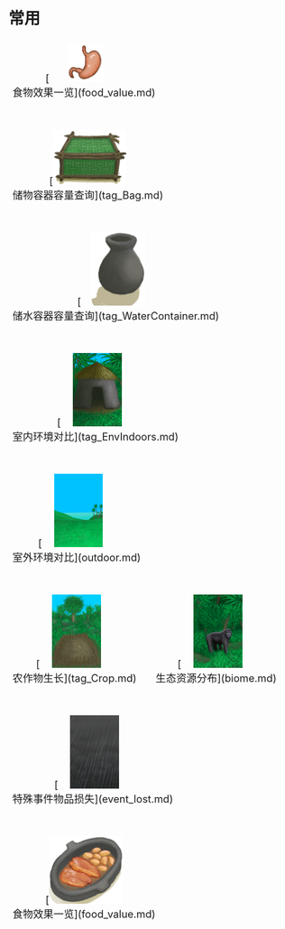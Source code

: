 # 常用  
<div style="display:table"><div style="display:inline-block;padding:7px;margin:7px;border-left:none;border-right:none;text-align:center;min-width:150px;min-height:0px;margin: auto;margin-bottom:40px;margin-right:20px;font-size:1.3em;">[<div style="width:130px;display:inline-block;text-align:center"><img decoding="async" src="../wiki/Sprite/Stomach.png" href="a.md" style="max-width:130px;max-height:130px;"></div><br>食物效果一览](food_value.md)</div><div style="display:inline-block;padding:7px;margin:7px;border-left:none;border-right:none;text-align:center;min-width:150px;min-height:0px;margin: auto;margin-bottom:40px;margin-right:20px;font-size:1.3em;">[<div style="width:130px;display:inline-block;text-align:center"><img decoding="async" src="../wiki/Sprite/Chest.png" href="a.md" style="max-width:130px;max-height:130px;"></div><br>储物容器容量查询](tag_Bag.md)</div><div style="display:inline-block;padding:7px;margin:7px;border-left:none;border-right:none;text-align:center;min-width:150px;min-height:0px;margin: auto;margin-bottom:40px;margin-right:20px;font-size:1.3em;">[<div style="width:130px;display:inline-block;text-align:center"><img decoding="async" src="../wiki/Sprite/ClayVase.png" href="a.md" style="max-width:130px;max-height:130px;"></div><br>储水容器容量查询](tag_WaterContainer.md)</div><div style="display:inline-block;padding:7px;margin:7px;border-left:none;border-right:none;text-align:center;min-width:150px;min-height:0px;margin: auto;margin-bottom:40px;margin-right:20px;font-size:1.3em;">[<div style="width:130px;display:inline-block;text-align:center"><img decoding="async" src="../wiki/Sprite/MudHut.png" href="a.md" style="max-width:130px;max-height:130px;"></div><br>室内环境对比](tag_EnvIndoors.md)</div><div style="display:inline-block;padding:7px;margin:7px;border-left:none;border-right:none;text-align:center;min-width:150px;min-height:0px;margin: auto;margin-bottom:40px;margin-right:20px;font-size:1.3em;">[<div style="width:130px;display:inline-block;text-align:center"><img decoding="async" src="../wiki/Sprite/Grasslands.png" href="a.md" style="max-width:130px;max-height:130px;"></div><br>室外环境对比](outdoor.md)</div><div style="display:inline-block;padding:7px;margin:7px;border-left:none;border-right:none;text-align:center;min-width:150px;min-height:0px;margin: auto;margin-bottom:40px;margin-right:20px;font-size:1.3em;">[<div style="width:130px;display:inline-block;text-align:center"><img decoding="async" src="../wiki/Sprite/CropPlot.png" href="a.md" style="max-width:130px;max-height:130px;"></div><br>农作物生长](tag_Crop.md)</div><div style="display:inline-block;padding:7px;margin:7px;border-left:none;border-right:none;text-align:center;min-width:150px;min-height:0px;margin: auto;margin-bottom:40px;margin-right:20px;font-size:1.3em;">[<div style="width:130px;display:inline-block;text-align:center"><img decoding="async" src="../wiki/Sprite/MacaqueEvent.png" href="a.md" style="max-width:130px;max-height:130px;"></div><br>生态资源分布](biome.md)</div><div style="display:inline-block;padding:7px;margin:7px;border-left:none;border-right:none;text-align:center;min-width:150px;min-height:0px;margin: auto;margin-bottom:40px;margin-right:20px;font-size:1.3em;">[<div style="width:130px;display:inline-block;text-align:center"><img decoding="async" src="../wiki/Sprite/WeatherStorm_Full.png" href="a.md" style="max-width:130px;max-height:130px;"></div><br>特殊事件物品损失](event_lost.md)</div><div style="display:inline-block;padding:7px;margin:7px;border-left:none;border-right:none;text-align:center;min-width:150px;min-height:0px;margin: auto;margin-bottom:40px;margin-right:20px;font-size:1.3em;">[<div style="width:130px;display:inline-block;text-align:center"><img decoding="async" src="../wiki/Sprite/HoneyGlazedPork.png" href="a.md" style="max-width:130px;max-height:130px;"></div><br>食物效果一览](food_value.md)</div></div>  
  
  


<script>document.title="常用 - 卡牌生存百科 Card Survival Wiki";</script>